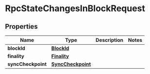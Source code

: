 
# RpcStateChangesInBlockRequest

## Properties
| Name | Type | Description | Notes |
| ------------ | ------------- | ------------- | ------------- |
| **blockId** | [**BlockId**](BlockId.md) |  |  |
| **finality** | [**Finality**](Finality.md) |  |  |
| **syncCheckpoint** | [**SyncCheckpoint**](SyncCheckpoint.md) |  |  |




